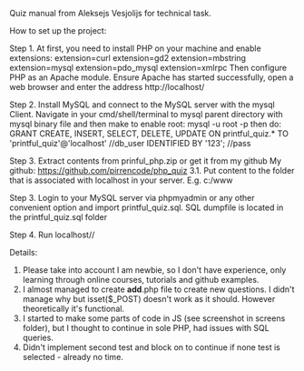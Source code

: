 Quiz manual from Aleksejs Vesjolijs for technical task.

How to set up the project:

Step 1. At first, you need to install PHP on your machine and enable extensions:
extension=curl
extension=gd2
extension=mbstring
extension=mysql
extension=pdo_mysql
extension=xmlrpc
Then configure PHP as an Apache module.
Ensure Apache has started successfully, open a web browser and enter the address http://localhost/

Step 2. Install MySQL and connect to the MySQL server with the mysql Client.
Navigate in your cmd/shell/terminal to mysql parent directory with mysql binary file and then make to enable root:
mysql -u root -p
then do:
GRANT CREATE, INSERT, SELECT, DELETE, UPDATE ON printful_quiz.*
TO 'printful_quiz'@'localhost' //db_user
IDENTIFIED BY '123'; //pass

Step 3. Extract contents from prinful_php.zip or get it from my github
My github: https://github.com/pirrencode/php_quiz
3.1. Put content to the folder that is associated with localhost in your server.
E.g. c:/www

Step 3. Login to your MySQL server via phpmyadmin or any other convenient option and import printful_quiz.sql.
SQL dumpfile is located in the printful_quiz.sql folder

Step 4. Run localhost//

Details:
1. Please take into account I am newbie, so I don't have experience, only learning through online courses, tutorials and github examples.
2. I almost managed to create __add__.php file to create new questions. I didn't manage why but isset($_POST) doesn't work as it should. However theoretically it's functional.
3. I started to make some parts of code in JS (see screenshot in screens folder), but I thought to continue in sole PHP, had issues with SQL queries.
4. Didn't implement second test and block on to continue if none test is selected - already no time.
